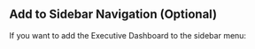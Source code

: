 ## Add to Sidebar Navigation (Optional)

If you want to add the Executive Dashboard to the sidebar menu:

